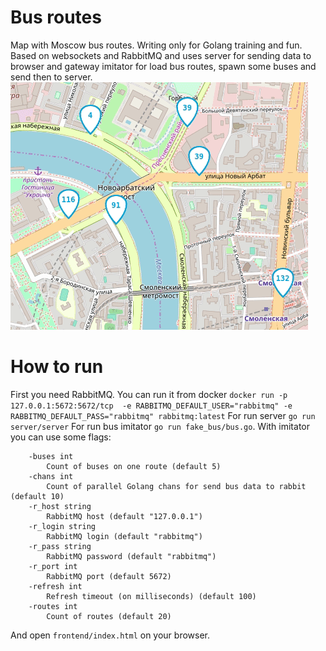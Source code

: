 # Bus routes
Map with Moscow bus routes. 
Writing only for Golang training and fun. Based on websockets and RabbitMQ and uses 
server for sending data to browser and gateway imitator for load bus routes, spawn some buses and send then to server.\
![](pics/buses.gif)
# How to run
First you need RabbitMQ. You can run it from docker  `docker run -p 127.0.0.1:5672:5672/tcp  -e RABBITMQ_DEFAULT_USER="rabbitmq" -e RABBITMQ_DEFAULT_PASS="rabbitmq" rabbitmq:latest`
For run server `go run server/server`
For run bus imitator `go run fake_bus/bus.go`. With imitator you can use some flags:
```
    -buses int
        Count of buses on one route (default 5)
    -chans int
        Count of parallel Golang chans for send bus data to rabbit (default 10)
    -r_host string
        RabbitMQ host (default "127.0.0.1")
    -r_login string
        RabbitMQ login (default "rabbitmq")
    -r_pass string
        RabbitMQ password (default "rabbitmq")
    -r_port int
        RabbitMQ port (default 5672)
    -refresh int
        Refresh timeout (on milliseconds) (default 100)
    -routes int
        Count of routes (default 20)

```

And open `frontend/index.html` on your browser.